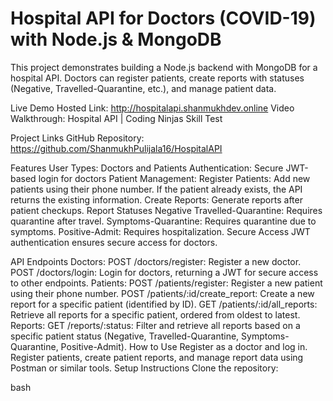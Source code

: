 # Hospital API for Doctors (COVID-19) with Node.js & MongoDB
This project demonstrates building a Node.js backend with MongoDB for a hospital API. Doctors can register patients, create reports with statuses (Negative, Travelled-Quarantine, etc.), and manage patient data.

Live Demo
Hosted Link: http://hospitalapi.shanmukhdev.online
Video Walkthrough: Hospital API | Coding Ninjas Skill Test

Project Links
GitHub Repository: https://github.com/ShanmukhPulijala16/HospitalAPI

Features
User Types: Doctors and Patients
Authentication: Secure JWT-based login for doctors
Patient Management:
Register Patients: Add new patients using their phone number. If the patient already exists, the API returns the existing information.
Create Reports: Generate reports after patient checkups.
Report Statuses
Negative
Travelled-Quarantine: Requires quarantine after travel.
Symptoms-Quarantine: Requires quarantine due to symptoms.
Positive-Admit: Requires hospitalization.
Secure Access
JWT authentication ensures secure access for doctors.

API Endpoints
Doctors:
POST /doctors/register: Register a new doctor.
POST /doctors/login: Login for doctors, returning a JWT for secure access to other endpoints.
Patients:
POST /patients/register: Register a new patient using their phone number.
POST /patients/:id/create_report: Create a new report for a specific patient (identified by ID).
GET /patients/:id/all_reports: Retrieve all reports for a specific patient, ordered from oldest to latest.
Reports:
GET /reports/:status: Filter and retrieve all reports based on a specific patient status (Negative, Travelled-Quarantine, Symptoms-Quarantine, Positive-Admit).
How to Use
Register as a doctor and log in.
Register patients, create patient reports, and manage report data using Postman or similar tools.
Setup Instructions
Clone the repository:

bash
